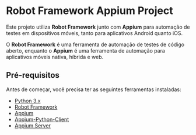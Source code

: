 # Robot Framework Appium Project

Este projeto utiliza **Robot Framework** junto com **Appium** para automação de testes em dispositivos móveis, tanto para aplicativos Android quanto iOS.

O **Robot Framework** é uma ferramenta de automação de testes de código aberto, enquanto o **Appium** é uma ferramenta de automação para aplicativos móveis nativa, híbrida e web.

## Pré-requisitos

Antes de começar, você precisa ter as seguintes ferramentas instaladas:

- [Python 3.x](https://www.python.org/downloads/)
- [Robot Framework](https://robotframework.org/)
- [Appium](http://appium.io/)
- [Appium-Python-Client](https://github.com/appium/appium-python-client)
- [Appium Server](https://github.com/appium/appium)